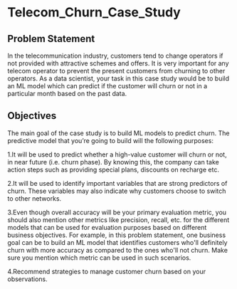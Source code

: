 # Telecom_Churn_Case_Study

## Problem Statement
In the telecommunication industry, customers tend to change operators if not provided with attractive schemes and offers. It is very important for any telecom operator to prevent the present customers from churning to other operators. As a data scientist, your task in this case study would be to build an ML model which can predict if the customer will churn or not in a particular month based on the past data.

## Objectives
The main goal of the case study is to build ML models to predict churn. The predictive model that you’re going to build will the following purposes:

1.It will be used to predict whether a high-value customer will churn or not, in near future (i.e. churn phase). By knowing this, the company can take action steps such as providing special plans, discounts on recharge etc.

2.It will be used to identify important variables that are strong predictors of churn. These variables may also indicate why customers choose to switch to other networks.

3.Even though overall accuracy will be your primary evaluation metric, you should also mention other metrics like precision, recall, etc. for the different models that can be used for evaluation purposes based on different business objectives. For example, in this problem statement, one business goal can be to build an ML model that identifies customers who'll definitely churn with more accuracy as compared to the ones who'll not churn. Make sure you mention which metric can be used in such scenarios.

4.Recommend strategies to manage customer churn based on your observations.

